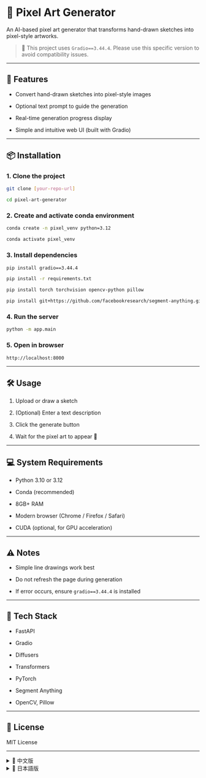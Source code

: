# 🎨 Pixel Art Generator

An AI-based pixel art generator that transforms hand-drawn sketches into pixel-style artworks.

> 🚀 This project uses `Gradio==3.44.4`. Please use this specific version to avoid compatibility issues.

---

## 🌟 Features

- Convert hand-drawn sketches into pixel-style images
  
- Optional text prompt to guide the generation
  
- Real-time generation progress display
  
- Simple and intuitive web UI (built with Gradio)
  

---

## 📦 Installation

### 1. Clone the project

```bash
git clone [your-repo-url]

cd pixel-art-generator
```

### 2. Create and activate conda environment

```bash
conda create -n pixel_venv python=3.12

conda activate pixel_venv
```

### 3. Install dependencies

```bash
pip install gradio==3.44.4

pip install -r requirements.txt

pip install torch torchvision opencv-python pillow

pip install git+https://github.com/facebookresearch/segment-anything.git
```

### 4. Run the server

```bash
python -m app.main
```

### 5. Open in browser

```
http://localhost:8000
```

---

## 🛠️ Usage

1. Upload or draw a sketch
  
2. (Optional) Enter a text description
  
3. Click the generate button
  
4. Wait for the pixel art to appear 🎉
  

---

## 💻 System Requirements

- Python 3.10 or 3.12
  
- Conda (recommended)
  
- 8GB+ RAM
  
- Modern browser (Chrome / Firefox / Safari)
  
- CUDA (optional, for GPU acceleration)
  

---

## ⚠️ Notes

- Simple line drawings work best
  
- Do not refresh the page during generation
  
- If error occurs, ensure `gradio==3.44.4` is installed
  

---

## 🧱 Tech Stack

- FastAPI
  
- Gradio
  
- Diffusers
  
- Transformers
  
- PyTorch
  
- Segment Anything
  
- OpenCV, Pillow
  

---

## 📄 License

MIT License

---

<details>

<summary>📘 中文版</summary>

# 🎨 Pixel Art Generator

一个基于 AI 的像素画生成器，可以将手绘草图转换为像素风格的艺术作品。

> 🚀 本项目使用 `Gradio==3.44.4`，请确保安装此版本以避免兼容性问题。

---

## 🌟 功能特点

- 将手绘草图转换为像素风格图片
  
- 支持输入文本提示词引导生成
  
- 实时显示生成进度
  
- 简洁直观的 Web 界面（基于 Gradio）
  

---

## 📦 安装步骤

### 1. 克隆项目

```bash
git clone [项目地址]

cd pixel-art-generator
```

### 2. 创建并激活 Conda 环境

```bash
conda create -n pixel_venv python=3.12

conda activate pixel_venv
```

### 3. 安装依赖

```bash
pip install gradio==3.44.4

pip install -r requirements.txt

pip install torch torchvision opencv-python pillow

pip install git+https://github.com/facebookresearch/segment-anything.git
```

### 4. 启动服务器

```bash
python -m app.main
```

### 5. 打开浏览器访问

```
http://localhost:8000
```

---

## 🛠️ 使用步骤

1. 上传或绘制草图
  
2. 输入提示词（可选）
  
3. 点击“生成”按钮
  
4. 等待生成结果 🎉
  

---

## 💻 系统要求

- Python 3.10 或 3.12
  
- Conda（推荐）
  
- 至少 8GB 内存
  
- 现代浏览器（Chrome / Firefox / Safari）
  
- CUDA（可选，用于 GPU 加速）
  

---

## ⚠️ 注意事项

- 建议使用清晰、简洁的线稿
  
- 生成过程中请勿刷新页面
  
- 若出现报错，请检查 Gradio 版本
  

---

## 🧱 技术栈

- FastAPI
  
- Gradio
  
- Diffusers
  
- Transformers
  
- PyTorch
  
- Segment Anything
  
- OpenCV, Pillow
  

---

## 📄 许可证

MIT License

</details>

<details>

<summary>📙 日本語版</summary>

# 🎨 Pixel Art Generator

手描きスケッチをピクセルアートに変換する、AIベースのジェネレーターです。

> 🚀 このプロジェクトは `Gradio==3.44.4` を使用しています。互換性のため、必ずこのバージョンをご使用ください。

---

## 🌟 特徴

- 手描きスケッチをピクセル風の画像に変換
  
- テキストプロンプトによる生成指示が可能
  
- 生成進行状況をリアルタイムで表示
  
- シンプルで使いやすい UI（Gradio ベース）
  

---

## 📦 インストール手順

### 1. プロジェクトをクローン

```bash
git clone [リポジトリURL]

cd pixel-art-generator
```

### 2. Conda 環境を作成・有効化

```bash
conda create -n pixel_venv python=3.12

conda activate pixel_venv
```

### 3. 依存関係のインストール

```bash
pip install gradio==3.44.4

pip install -r requirements.txt

pip install torch torchvision opencv-python pillow

pip install git+https://github.com/facebookresearch/segment-anything.git
```

### 4. サーバーを起動

```bash
python -m app.main
```

### 5. ブラウザでアクセス

```
http://localhost:8000
```

---

## 🛠️ 使い方

1. スケッチをアップロードまたは描画
  
2. 必要に応じてテキストを入力
  
3. 「生成」ボタンをクリック
  
4. 数秒後に結果が表示 🎉
  

---

## 💻 システム要件

- Python 3.10 または 3.12
  
- Conda（推奨）
  
- メモリ 8GB 以上
  
- 最新ブラウザ（Chrome / Firefox / Safari）
  
- CUDA（任意、GPU利用時）
  

---

## ⚠️ 注意事項

- シンプルな線画を推奨
  
- 生成中はページを更新しないでください
  
- エラーが出た場合は Gradio バージョンを確認
  

---

## 🧱 技術スタック

- FastAPI
  
- Gradio
  
- Diffusers
  
- Transformers
  
- PyTorch
  
- Segment Anything
  
- OpenCV, Pillow
  

---

## 📄 ライセンス

MIT License

</details>